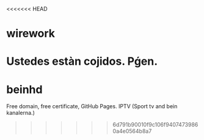<<<<<<< HEAD
# wirework
Ustedes estàn cojidos. Pǵen.
=======
# beinhd
Free domain, free certificate, GitHub Pages. IPTV (Sport tv and bein kanalerna.)
>>>>>>> 6d791b90010f9c106f94074739860a4e0564b8a7

